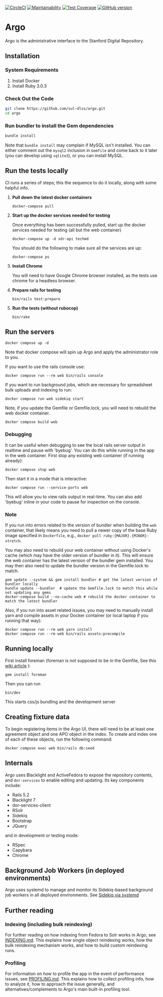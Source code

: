 [![CircleCI](https://circleci.com/gh/sul-dlss/argo.svg?style=svg)](https://circleci.com/gh/sul-dlss/argo)
[![Maintainability](https://api.codeclimate.com/v1/badges/fa27202b0a02e2d41486/maintainability)](https://codeclimate.com/github/sul-dlss/argo/maintainability)
[![Test Coverage](https://api.codeclimate.com/v1/badges/fa27202b0a02e2d41486/test_coverage)](https://codeclimate.com/github/sul-dlss/argo/test_coverage)
[![GitHub version](https://badge.fury.io/gh/sul-dlss%2Fargo.svg)](https://badge.fury.io/gh/sul-dlss%2Fargo)

# Argo

Argo is the administrative interface to the Stanford Digital Repository.

## Installation

### System Requirements

1. Install Docker
2. Install Ruby 3.0.3

### Check Out the Code

```bash
git clone https://github.com/sul-dlss/argo.git
cd argo
```

### Run bundler to install the Gem dependencies

```bash
bundle install
```

Note that `bundle install` may complain if MySQL isn't installed.  You can either comment out the `mysql2` inclusion in `Gemfile` and come back to it later (you can develop using `sqlite3`), or you can install MySQL.


## Run the tests locally

CI runs a series of steps;  this the sequence to do it locally, along with some helpful info.

1. **Pull down the latest docker containers**

    ```
    docker-compose pull
    ```

2. **Start up the docker services needed for testing**

    Once everything has been successfully pulled, start up the docker services needed for testing (all but the web container)

    ```
    docker-compose up -d sdr-api techmd
    ```

    You should do the following to make sure all the services are up:

    ```
    docker-compose ps
    ```

3. **Install Chrome**

    You will need to have Google Chrome browser installed, as the tests use chrome for a headless browser.

4. **Prepare rails for testing**

    ```
    bin/rails test:prepare
    ```

5. **Run the tests (without rubocop)**

    ```
    bin/rake
    ```

## Run the servers

```
docker compose up -d
```

Note that docker compose will spin up Argo and apply the administrator role to you.

If you want to use the rails console use:

```
docker compose run --rm web bin/rails console
```

If you want to run background jobs, which are necessary for spreadsheet bulk uploads and indexing to run:

```
docker compose run web sidekiq start
```

Note, if you update the Gemfile or Gemfile.lock, you will need to rebuild the web docker container.

```
docker compose build web
```

### Debugging

It can be useful when debugging to see the local rails server output in realtime and pause with 'byebug'.  You can do
this while running in the app in the web container.  First stop any existing web container (if running already):

```
docker compose stop web
```

Then start it in a mode that is interactive:

```
docker compose run --service-ports web
```

This will allow you to view rails output in real-time.  You can also add 'byebug' inline in your code to pause for inspection on the console.


### Note

If you run into errors related to the version of bundler when building the `web` container, that likely means you need to pull a newer copy of the base Ruby image specified in `Dockerfile`, e.g., `docker pull ruby:{MAJOR}.{MINOR}-stretch`.

You may also need to rebuild your web container without using Docker's cache (which may
have the older version of bundler in it).  This will ensure the web container
has the latest version of the bundler gem installed.  You may then also need to update the
bundler version in the Gemfile.lock to match.

```
gem update --system && gem install bundler # get the latest version of bundler locally
bundle update --bundler  # update the Gemfile.lock to match this while not updating any gems
docker-compose build --no-cache web # rebuild the docker container to match the latest bundler
```

Also, if you run into asset related issues, you may need to manually install yarn and compile assets in your Docker container (or local laptop if you running that way):

```
docker compose run --rm web yarn install
docker compose run --rm web bin/rails assets:precompile
```

## Running locally

First install foreman (foreman is not supposed to be in the Gemfile, See this [wiki article](https://github.com/ddollar/foreman/wiki/Don't-Bundle-Foreman) ):

```
gem install foreman
```

Then you can run
```
bin/dev
```
This starts css/js bundling and the development server

## Creating fixture data

To begin registering items in the Argo UI, there will need to be at least one agreement object and one APO object in the index. To create and index one of each of these objects, run the following command:

```
docker compose exec web bin/rails db:seed
```

## Internals

Argo uses Blacklight and ActiveFedora to expose the repository contents, and `dor-services` to enable editing and updating. Its key components include:

- Rails 5.2
- Blacklight 7
- dor-services-client
- RSolr
- Sidekiq
- Bootstrap
- JQuery

and in development or testing mode:

- RSpec
- Capybara
- Chrome

## Background Job Workers (in deployed environments)

Argo uses systemd to manage and monitor its Sidekiq-based background job workers in all deployed environments. See  [Sidekiq via systemd](https://github.com/sul-dlss/dlss-capistrano#sidekiq-via-systemd)

## Further reading

### Indexing (including bulk reindexing)

For further reading on how indexing from Fedora to Solr works in Argo, see [INDEXING.md](INDEXING.md).  This explains how single object reindexing works, how the bulk reindexing mechanism works, and how to build custom reindexing runs.

### Profiling

For information on how to profile the app in the event of performance issues, see [PROFILING.md](PROFILING.md).  This explains how to collect profiling info, how to analyze it, how to approach the issue generally, and alternatives/complements to Argo's main built-in profiling tool.

